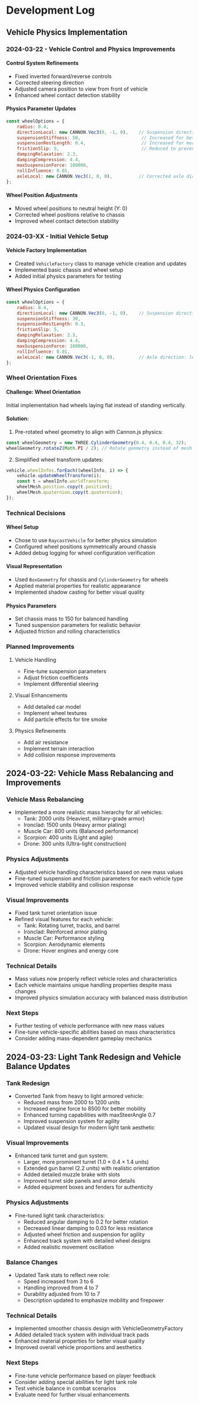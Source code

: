 # Development Log

## Vehicle Physics Implementation

### 2024-03-22 - Vehicle Control and Physics Improvements

#### Control System Refinements
- Fixed inverted forward/reverse controls
- Corrected steering direction
- Adjusted camera position to view from front of vehicle
- Enhanced wheel contact detection stability

#### Physics Parameter Updates
```javascript
const wheelOptions = {
    radius: 0.4,
    directionLocal: new CANNON.Vec3(0, -1, 0),    // Suspension direction: down
    suspensionStiffness: 50,                       // Increased for better stability
    suspensionRestLength: 0.4,                     // Increased for more travel
    frictionSlip: 5,                               // Reduced to prevent sticking
    dampingRelaxation: 2.3,
    dampingCompression: 4.4,
    maxSuspensionForce: 100000,
    rollInfluence: 0.01,
    axleLocal: new CANNON.Vec3(1, 0, 0),          // Corrected axle direction
};
```

#### Wheel Position Adjustments
- Moved wheel positions to neutral height (Y: 0)
- Corrected wheel positions relative to chassis
- Improved wheel contact detection stability

### 2024-03-XX - Initial Vehicle Setup

#### Vehicle Factory Implementation
- Created `VehicleFactory` class to manage vehicle creation and updates
- Implemented basic chassis and wheel setup
- Added initial physics parameters for testing

#### Wheel Physics Configuration
```javascript
const wheelOptions = {
    radius: 0.4,
    directionLocal: new CANNON.Vec3(0, -1, 0),    // Suspension direction: down
    suspensionStiffness: 30,
    suspensionRestLength: 0.3,
    frictionSlip: 5,
    dampingRelaxation: 2.3,
    dampingCompression: 4.4,
    maxSuspensionForce: 100000,
    rollInfluence: 0.01,
    axleLocal: new CANNON.Vec3(-1, 0, 0),         // Axle direction: left to right
};
```

### Wheel Orientation Fixes

#### Challenge: Wheel Orientation
Initial implementation had wheels laying flat instead of standing vertically.

#### Solution:
1. Pre-rotated wheel geometry to align with Cannon.js physics:
```javascript
const wheelGeometry = new THREE.CylinderGeometry(0.4, 0.4, 0.4, 32);
wheelGeometry.rotateZ(Math.PI / 2); // Rotate geometry instead of mesh
```

2. Simplified wheel transform updates:
```javascript
vehicle.wheelInfos.forEach((wheelInfo, i) => {
    vehicle.updateWheelTransform(i);
    const t = wheelInfo.worldTransform;
    wheelMesh.position.copy(t.position);
    wheelMesh.quaternion.copy(t.quaternion);
});
```

### Technical Decisions

#### Wheel Setup
- Chose to use `RaycastVehicle` for better physics simulation
- Configured wheel positions symmetrically around chassis
- Added debug logging for wheel configuration verification

#### Visual Representation
- Used `BoxGeometry` for chassis and `CylinderGeometry` for wheels
- Applied material properties for realistic appearance
- Implemented shadow casting for better visual quality

#### Physics Parameters
- Set chassis mass to 150 for balanced handling
- Tuned suspension parameters for realistic behavior
- Adjusted friction and rolling characteristics

### Planned Improvements

1. Vehicle Handling
   - Fine-tune suspension parameters
   - Adjust friction coefficients
   - Implement differential steering

2. Visual Enhancements
   - Add detailed car model
   - Implement wheel textures
   - Add particle effects for tire smoke

3. Physics Refinements
   - Add air resistance
   - Implement terrain interaction
   - Add collision response improvements

## 2024-03-22: Vehicle Mass Rebalancing and Improvements

### Vehicle Mass Rebalancing
- Implemented a more realistic mass hierarchy for all vehicles:
  - Tank: 2000 units (Heaviest, military-grade armor)
  - Ironclad: 1500 units (Heavy armor plating)
  - Muscle Car: 800 units (Balanced performance)
  - Scorpion: 400 units (Light and agile)
  - Drone: 300 units (Ultra-light construction)

### Physics Adjustments
- Adjusted vehicle handling characteristics based on new mass values
- Fine-tuned suspension and friction parameters for each vehicle type
- Improved vehicle stability and collision response

### Visual Improvements
- Fixed tank turret orientation issue
- Refined visual features for each vehicle:
  - Tank: Rotating turret, tracks, and barrel
  - Ironclad: Reinforced armor plating
  - Muscle Car: Performance styling
  - Scorpion: Aerodynamic elements
  - Drone: Hover engines and energy core

### Technical Details
- Mass values now properly reflect vehicle roles and characteristics
- Each vehicle maintains unique handling properties despite mass changes
- Improved physics simulation accuracy with balanced mass distribution

### Next Steps
- Further testing of vehicle performance with new mass values
- Fine-tune vehicle-specific abilities based on mass characteristics
- Consider adding mass-dependent gameplay mechanics

## 2024-03-23: Light Tank Redesign and Vehicle Balance Updates

### Tank Redesign
- Converted Tank from heavy to light armored vehicle:
  - Reduced mass from 2000 to 1200 units
  - Increased engine force to 8500 for better mobility
  - Enhanced turning capabilities with maxSteerAngle 0.7
  - Improved suspension system for agility
  - Updated visual design for modern light tank aesthetic

### Visual Improvements
- Enhanced tank turret and gun system:
  - Larger, more prominent turret (1.0 × 0.4 × 1.4 units)
  - Extended gun barrel (2.2 units) with realistic orientation
  - Added detailed muzzle brake with slots
  - Improved turret side panels and armor details
  - Added equipment boxes and fenders for authenticity

### Physics Adjustments
- Fine-tuned light tank characteristics:
  - Reduced angular damping to 0.2 for better rotation
  - Decreased linear damping to 0.03 for less resistance
  - Adjusted wheel friction and suspension for agility
  - Enhanced track system with detailed wheel designs
  - Added realistic movement oscillation

### Balance Changes
- Updated Tank stats to reflect new role:
  - Speed increased from 3 to 6
  - Handling improved from 4 to 7
  - Durability adjusted from 10 to 7
  - Description updated to emphasize mobility and firepower

### Technical Details
- Implemented smoother chassis design with VehicleGeometryFactory
- Added detailed track system with individual track pads
- Enhanced material properties for better visual quality
- Improved overall vehicle proportions and aesthetics

### Next Steps
- Fine-tune vehicle performance based on player feedback
- Consider adding special abilities for light tank role
- Test vehicle balance in combat scenarios
- Evaluate need for further visual enhancements 
